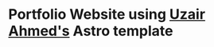 # Portfolio Website using [Uzair Ahmed's](https://github.com/uzzii-21/astro-portfolio) Astro template